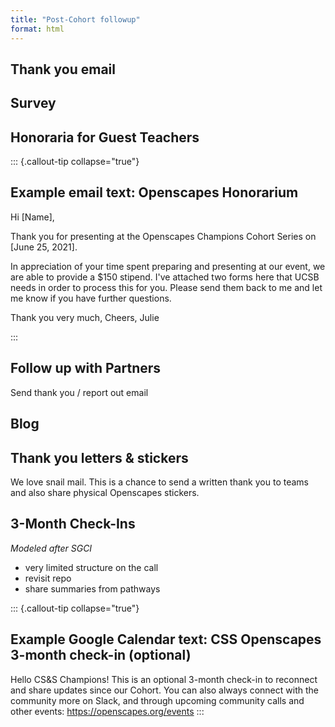 ```yaml
---
title: "Post-Cohort followup"
format: html
---
```


## Thank you email

## Survey

## Honoraria for Guest Teachers

::: {.callout-tip collapse="true"}
## Example email text: Openscapes Honorarium
Hi [Name],

Thank you for presenting at the Openscapes Champions Cohort Series on [June 25, 2021]. 

In appreciation of your time spent preparing and presenting at our event, we are able to provide a $150 stipend. I've attached two forms here that UCSB needs in order to process this for you. Please send them back to me and let me know if you have further questions.

Thank you very much, 
Cheers,
Julie

:::

## Follow up with Partners

Send thank you / report out email 

## Blog

## Thank you letters & stickers

We love snail mail. This is a chance to send a written thank you to teams and also share physical Openscapes stickers. 

## 3-Month Check-Ins

*Modeled after SGCI*

- very limited structure on the call
- revisit repo
- share summaries from pathways



::: {.callout-tip collapse="true"}
## Example Google Calendar text: CSS Openscapes 3-month check-in (optional)
Hello CS&S Champions! This is an optional 3-month check-in to reconnect and share updates since our Cohort. You can also always connect with the community more on Slack, and through upcoming community calls and other events: https://openscapes.org/events
:::